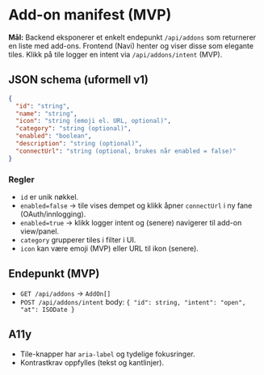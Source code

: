 
# Add-on manifest (MVP)

**Mål:** Backend eksponerer et enkelt endepunkt `/api/addons` som returnerer en liste med add-ons. Frontend (Navi) henter og viser disse som elegante tiles. Klikk på tile logger en intent via `/api/addons/intent` (MVP).

## JSON schema (uformell v1)

```json
{
  "id": "string",
  "name": "string",
  "icon": "string (emoji el. URL, optional)",
  "category": "string (optional)",
  "enabled": "boolean",
  "description": "string (optional)",
  "connectUrl": "string (optional, brukes når enabled = false)"
}
```

### Regler
- `id` er unik nøkkel.
- `enabled=false` → tile vises dempet og klikk åpner `connectUrl` i ny fane (OAuth/innlogging).
- `enabled=true` → klikk logger intent og (senere) navigerer til add-on view/panel.
- `category` grupperer tiles i filter i UI.
- `icon` kan være emoji (MVP) eller URL til ikon (senere).

## Endepunkt (MVP)
- `GET /api/addons` → `AddOn[]`
- `POST /api/addons/intent` body: `{ "id": string, "intent": "open", "at": ISODate }`

## A11y
- Tile-knapper har `aria-label` og tydelige fokusringer.
- Kontrastkrav oppfylles (tekst og kantlinjer).
